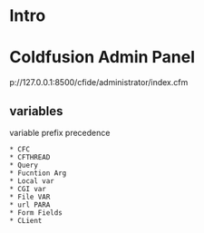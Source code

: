 # Intro 

# Coldfusion Admin Panel 
p://127.0.0.1:8500/cfide/administrator/index.cfm 

## variables

variable prefix precedence 
```  
* CFC
* CFTHREAD
* Query
* Fucntion Arg
* Local var
* CGI var
* File VAR
* url PARA
* Form Fields
* CLient
```